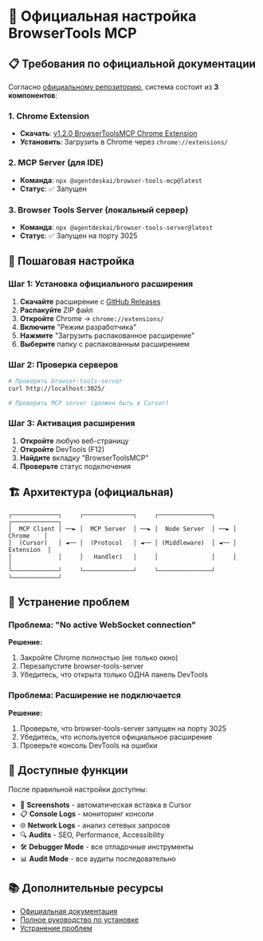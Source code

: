 # 🚀 Официальная настройка BrowserTools MCP

## 📋 Требования по официальной документации

Согласно [официальному репозиторию](https://github.com/AgentDeskAI/browser-tools-mcp), система состоит из **3 компонентов**:

### 1. Chrome Extension
- **Скачать**: [v1.2.0 BrowserToolsMCP Chrome Extension](https://github.com/AgentDeskAI/browser-tools-mcp/releases)
- **Установить**: Загрузить в Chrome через `chrome://extensions/`

### 2. MCP Server (для IDE)
- **Команда**: `npx @agentdeskai/browser-tools-mcp@latest`
- **Статус**: ✅ Запущен

### 3. Browser Tools Server (локальный сервер)
- **Команда**: `npx @agentdeskai/browser-tools-server@latest`
- **Статус**: ✅ Запущен на порту 3025

## 🔧 Пошаговая настройка

### Шаг 1: Установка официального расширения
1. **Скачайте** расширение с [GitHub Releases](https://github.com/AgentDeskAI/browser-tools-mcp/releases)
2. **Распакуйте** ZIP файл
3. **Откройте** Chrome → `chrome://extensions/`
4. **Включите** "Режим разработчика"
5. **Нажмите** "Загрузить распакованное расширение"
6. **Выберите** папку с распакованным расширением

### Шаг 2: Проверка серверов
```bash
# Проверить browser-tools-server
curl http://localhost:3025/

# Проверить MCP server (должен быть в Cursor)
```

### Шаг 3: Активация расширения
1. **Откройте** любую веб-страницу
2. **Откройте** DevTools (F12)
3. **Найдите** вкладку "BrowserToolsMCP"
4. **Проверьте** статус подключения

## 🏗️ Архитектура (официальная)

```
┌─────────────┐     ┌──────────────┐     ┌───────────────┐     ┌─────────────┐
│  MCP Client │ ──► │  MCP Server  │ ──► │  Node Server  │ ──► │   Chrome    │
│  (Cursor)   │ ◄── │  (Protocol   │ ◄── │ (Middleware)  │ ◄── │  Extension  │
│             │     │   Handler)   │     │               │     │             │
└─────────────┘     └──────────────┘     └───────────────┘     └─────────────┘
```

## 🚨 Устранение проблем

### Проблема: "No active WebSocket connection"
**Решение:**
1. Закройте Chrome полностью (не только окно)
2. Перезапустите browser-tools-server
3. Убедитесь, что открыта только ОДНА панель DevTools

### Проблема: Расширение не подключается
**Решение:**
1. Проверьте, что browser-tools-server запущен на порту 3025
2. Убедитесь, что используется официальное расширение
3. Проверьте консоль DevTools на ошибки

## 🎯 Доступные функции

После правильной настройки доступны:
- 📸 **Screenshots** - автоматическая вставка в Cursor
- 📋 **Console Logs** - мониторинг консоли
- 🌐 **Network Logs** - анализ сетевых запросов
- 🔍 **Audits** - SEO, Performance, Accessibility
- 🛠️ **Debugger Mode** - все отладочные инструменты
- 📊 **Audit Mode** - все аудиты последовательно

## 📚 Дополнительные ресурсы

- [Официальная документация](https://github.com/AgentDeskAI/browser-tools-mcp)
- [Полное руководство по установке](https://github.com/AgentDeskAI/browser-tools-mcp#installation)
- [Устранение проблем](https://github.com/AgentDeskAI/browser-tools-mcp#troubleshooting) 